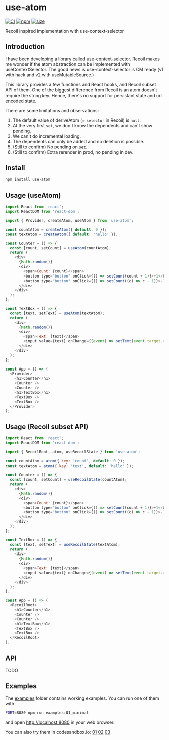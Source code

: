 # use-atom

[![CI](https://img.shields.io/github/workflow/status/dai-shi/use-atom/CI)](https://github.com/dai-shi/use-atom/actions?query=workflow%3ACI)
[![npm](https://img.shields.io/npm/v/use-atom)](https://www.npmjs.com/package/use-atom)
[![size](https://img.shields.io/bundlephobia/minzip/use-atom)](https://bundlephobia.com/result?p=use-atom)

Recoil inspired implementation with use-context-selector

## Introduction

I have been developing a library called
[use-context-selector](https://github.com/dai-shi/use-context-selector).
[Recoil](https://recoiljs.org) makes me wonder if the atom abstraction
can be implemented with useContextSelector.
The good news is use-context-selector is CM ready (v1 with hack and
v2 with useMutableSource.)

This library provides a few functions and React hooks,
and Recoil subset API of them.
One of the biggest difference from Recoil is
an atom doesn't require the string key.
Hence, there's no support for persistant state
and url encoded state.

There are some limitations and observations:

1. The default value of deriveAtom (= `selector` in Recoil) is `null`.
1. At the very first `set`, we don't know the dependents and can't show pending.
1. We can't do incremental loading.
1. The dependents can only be added and no deletion is possible.
1. (Still to confirm) No pending on `set`.
1. (Still to confirm) Extra rerender in prod, no pending in dev.

## Install

```bash
npm install use-atom
```

## Usage (useAtom)

```javascript
import React from 'react';
import ReactDOM from 'react-dom';

import { Provider, createAtom, useAtom } from 'use-atom';

const countAtom = createAtom({ default: 0 });
const textAtom = createAtom({ default: 'hello' });

const Counter = () => {
  const [count, setCount] = useAtom(countAtom);
  return (
    <div>
      {Math.random()}
      <div>
        <span>Count: {count}</span>
        <button type="button" onClick={() => setCount(count + 1)}>+1</button>
        <button type="button" onClick={() => setCount((c) => c - 1)}>-1</button>
      </div>
    </div>
  );
};

const TextBox = () => {
  const [text, setText] = useAtom(textAtom);
  return (
    <div>
      {Math.random()}
      <div>
        <span>Text: {text}</span>
        <input value={text} onChange={(event) => setText(event.target.value)} />
      </div>
    </div>
  );
};

const App = () => (
  <Provider>
    <h1>Counter</h1>
    <Counter />
    <Counter />
    <h1>TextBox</h1>
    <TextBox />
    <TextBox />
  </Provider>
);
```

## Usage (Recoil subset API)

```javascript
import React from 'react';
import ReactDOM from 'react-dom';

import { RecoilRoot, atom, useRecoilState } from 'use-atom';

const countAtom = atom({ key: 'count', default: 0 });
const textAtom = atom({ key: 'text', default: 'hello' });

const Counter = () => {
  const [count, setCount] = useRecoilState(countAtom);
  return (
    <div>
      {Math.random()}
      <div>
        <span>Count: {count}</span>
        <button type="button" onClick={() => setCount(count + 1)}>+1</button>
        <button type="button" onClick={() => setCount((c) => c - 1)}>-1</button>
      </div>
    </div>
  );
};

const TextBox = () => {
  const [text, setText] = useRecoilState(textAtom);
  return (
    <div>
      {Math.random()}
      <div>
        <span>Text: {text}</span>
        <input value={text} onChange={(event) => setText(event.target.value)} />
      </div>
    </div>
  );
};

const App = () => (
  <RecoilRoot>
    <h1>Counter</h1>
    <Counter />
    <Counter />
    <h1>TextBox</h1>
    <TextBox />
    <TextBox />
  </RecoilRoot>
);
```

## API

<!-- Generated by documentation.js. Update this documentation by updating the source code. -->

TODO

## Examples

The [examples](examples) folder contains working examples.
You can run one of them with

```bash
PORT=8080 npm run examples:01_minimal
```

and open <http://localhost:8080> in your web browser.

You can also try them in codesandbox.io:
[01](https://codesandbox.io/s/github/dai-shi/use-atom/tree/master/examples/01_minimal)
[02](https://codesandbox.io/s/github/dai-shi/use-atom/tree/master/examples/02_typescript)
[03](https://codesandbox.io/s/github/dai-shi/use-atom/tree/master/examples/03_async)
